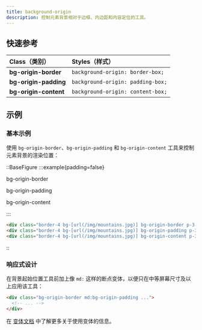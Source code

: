 ```yaml
---
title: background-origin
description: 控制元素背景相对于边框、内边距和内容定位的工具。
---
```


## 快速参考

| Class（类别）       | Styles（样式）                 |
| :------------------ | :----------------------------- |
| **bg-origin-border** | `background-origin: border-box;` |
| **bg-origin-padding** | `background-origin: padding-box;`|
| **bg-origin-content** | `background-origin: content-box;`|


## 示例

### 基本示例

使用 `bg-origin-border`、`bg-origin-padding` 和 `bg-origin-content` 工具来控制元素背景的渲染位置：

::BaseFigure
:::example{padding=false}
<div class="flex scroll-p-8 overflow-scroll sm:block sm:overflow-visible">
  <div class="flex shrink-0 items-center justify-around gap-12 p-8 font-mono font-bold sm:gap-4">
    <div class="flex shrink-0 flex-col items-center">
      <p class="mb-3 text-center font-mono text-xs font-medium text-gray-500 dark:text-gray-400">
        bg-origin-border
      </p>
      <div class="h-24 w-24 rounded-lg border-4 border-dashed border-white/75 bg-gray-300 bg-[url(https://images.unsplash.com/photo-1554629947-334ff61d85dc?ixid=MnwxMjA3fDB8MHxwaG90by1wYWdlfHx8fGVufDB8fHx8&ixlib=rb-1.2.1&auto=format&fit=crop&w=1000&h=1000&q=90)] bg-cover bg-no-repeat bg-origin-border object-cover p-3 dark:border-white/40"></div>
    </div>
    <div class="flex shrink-0 flex-col items-center">
      <p class="mb-3 text-center font-mono text-xs font-medium text-gray-500 dark:text-gray-400">
        bg-origin-padding
      </p>
      <div class="h-24 w-24 rounded-lg border-4 border-dashed border-white/75 bg-gray-300 bg-[url(https://images.unsplash.com/photo-1554629947-334ff61d85dc?ixid=MnwxMjA3fDB8MHxwaG90by1wYWdlfHx8fGVufDB8fHx8&ixlib=rb-1.2.1&auto=format&fit=crop&w=1000&h=1000&q=90)] bg-cover bg-no-repeat bg-origin-padding object-cover p-3 dark:border-white/25 dark:bg-gray-700"></div>
    </div>
    <div class="flex shrink-0 flex-col items-center">
      <p class="mb-3 text-center font-mono text-xs font-medium text-gray-500 dark:text-gray-400">
        bg-origin-content
      </p>
      <div class="h-24 w-24 rounded-lg border-4 border-dashed border-white/75 bg-gray-300 bg-[url(https://images.unsplash.com/photo-1554629947-334ff61d85dc?ixid=MnwxMjA3fDB8MHxwaG90by1wYWdlfHx8fGVufDB8fHx8&ixlib=rb-1.2.1&auto=format&fit=crop&w=1000&h=1000&q=90)] bg-cover bg-no-repeat bg-origin-content object-cover p-3 dark:border-white/25 dark:bg-gray-700"></div>
    </div>
  </div>
</div>
:::

```html
<div class="border-4 bg-[url(/img/mountains.jpg)] bg-origin-border p-3 ..."></div>
<div class="border-4 bg-[url(/img/mountains.jpg)] bg-origin-padding p-3 ..."></div>
<div class="border-4 bg-[url(/img/mountains.jpg)] bg-origin-content p-3 ..."></div>
```
::

### 响应式设计

在背景起始位置工具前加上像 `md:` 这样的断点变体，以便只在中等屏幕尺寸及以上应用该工具：

```html
<div class="bg-origin-border md:bg-origin-padding ...">
  <!-- ... -->
</div>
```

在 [变体文档](https://tailwindcss.com/docs/hover-focus-and-other-states%23variants) 中了解更多关于使用变体的信息。

